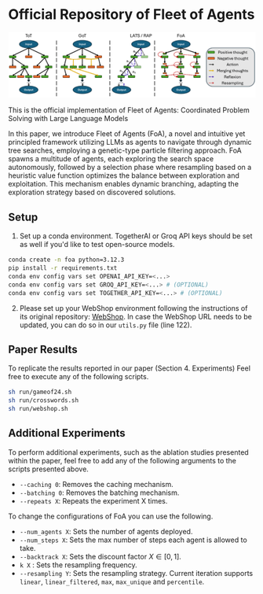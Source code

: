 # Official Repository of Fleet of Agents

![fig2](pics/fig2.png)

This is the official implementation of Fleet of Agents: Coordinated Problem Solving with Large Language Models

In this paper, we introduce Fleet of Agents (FoA), a novel and intuitive yet principled framework utilizing LLMs as agents to navigate through dynamic tree searches, employing a genetic-type particle filtering approach. FoA spawns a multitude of agents, each exploring the search space autonomously, followed by a selection phase where resampling based on a heuristic value function optimizes the balance between exploration and exploitation. This mechanism enables dynamic branching, adapting the exploration strategy based on discovered solutions.

## Setup
1. Set up a conda environment. TogetherAI or Groq API keys should be set as well if you'd like to test open-source models.
```bash
conda create -n foa python=3.12.3
pip install -r requirements.txt
conda env config vars set OPENAI_API_KEY=<...>
conda env config vars set GROQ_API_KEY=<...> # (OPTIONAL)
conda env config vars set TOGETHER_API_KEY=<...> # (OPTIONAL)
```

2. Please set up your WebShop environment following the instructions of its original repository: [WebShop](https://github.com/princeton-nlp/WebShop). In case the WebShop URL needs to be updated, you can do so in our `utils.py` file (line 122).

## Paper Results
To replicate the results reported in our paper (Section 4. Experiments) Feel free to execute any of the following scripts.

```bash
sh run/gameof24.sh
sh run/crosswords.sh
sh run/webshop.sh
```

## Additional Experiments
To perform additional experiments, such as the ablation studies presented within the paper, feel free to add any of the following arguments to the scripts presented above.

- ``--caching 0``: Removes the caching mechanism.
- ``--batching 0``: Removes the batching mechanism.
- ``--repeats X``: Repeats the experiment X times.

To change the configurations of FoA you can use the following.
- ``--num_agents X``: Sets the number of agents deployed.
- ``--num_steps X``: Sets the max number of steps each agent is allowed to take.
- ``--backtrack X``: Sets the discount factor $X \in [0, 1]$.
- ``k X`` : Sets the resampling frequency.
- ``--resampling Y``: Sets the resampling strategy. Current iteration supports ``linear``, ``linear_filtered``, ``max``, ``max_unique`` and ``percentile``.


<!--## Citations
Your support would be greatly appreciated if you find FoA interesting or useful. Please acknowledge our work by citing the paper and giving this repository a star. Feel free to contact ```X``` (email to be added once paper is public) or open an issue if you have any questions.


```bibtex``` To be added once paper is public.-->
